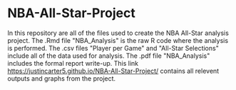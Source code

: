 # NBA-All-Star-Project
In this repository are all of the files used to create the NBA All-Star analysis project. The .Rmd file "NBA_Analysis" is the raw R code where the analysis is performed. The .csv files "Player per Game" and "All-Star Selections" include all of the data used for analysis. The .pdf file "NBA_Analysis" includes the formal report write-up. This link https://justincarter5.github.io/NBA-All-Star-Project/ contains all relevent outputs and graphs from the project.
